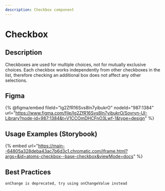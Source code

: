 ```yaml
---
description: Checkbox component
---
```


# Checkbox

## Description

Checkboxes are used for multiple choices, not for mutually exclusive choices. Each checkbox works independently from other checkboxes in the list, therefore checking an additional box does not affect any other selections.

## Figma

{% @figma/embed fileId="Ig2ZfR16Svs8In7yibukrO" nodeId="987:1384" url="https://www.figma.com/file/Ig2ZfR16Svs8In7yibukrO/Sovryn-UI-Library?node-id=987:1384&t=V1CCOmDHCFnO3Lwf-1&type=design" %}

## Usage Examples (Storybook)

{% embed url="https://main--64805a328deba43ac7b6d3c1.chromatic.com/iframe.html?args=&id=atoms-checkbox--base-checkbox&viewMode=docs" %}

## Best Practices

```typescriptreact
onChange is deprecated, try using onChangeValue instead
```

